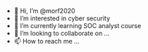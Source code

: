 - 👋 Hi, I’m @morf2020
- 👀 I’m interested in cyber security
- 🌱 I’m currently learning SOC analyst course
- 💞️ I’m looking to collaborate on ...
- 📫 How to reach me ...

<!---
morf2020/morf2020 is a ✨ special ✨ repository because its `README.md` (this file) appears on your GitHub profile.
You can click the Preview link to take a look at your changes.
--->
